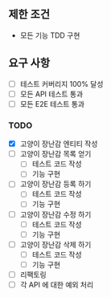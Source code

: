 ## 제한 조건
- 모든 기능 TDD 구현

## 요구 사항
- [ ] 테스트 커버리지 100% 달성 
- [ ] 모든 API 테스트 통과
- [ ] 모든 E2E 테스트 통과

### TODO  
- [X] 고양이 장난감 엔티티 작성
- [ ] 고양이 장난감 목록 얻기
  - [ ] 테스트 코드 작성
  - [ ] 기능 구현
- [ ] 고양이 장난감 등록 하기
  - [ ] 테스트 코드 작성
  - [ ] 기능 구현
- [ ] 고양이 장난감 수정 하기
  - [ ] 테스트 코드 작성
  - [ ] 기능 구현
- [ ] 고양이 장난감 삭제 하기
  - [ ] 테스트 코드 작성
  - [ ] 기능 구현

- [ ] 리팩토링
- [ ] 각 API 에 대한 예외 처리
